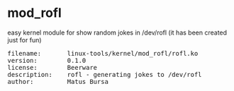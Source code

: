 # mod_rofl
easy kernel module for show random jokes in /dev/rofl 
(it has been created just for fun)

<pre>
filename:       linux-tools/kernel/mod_rofl/rofl.ko
version:        0.1.0
license:        Beerware
description:    rofl - generating jokes to /dev/rofl
author:         Matus Bursa <burso@burso.eu>
</pre>

